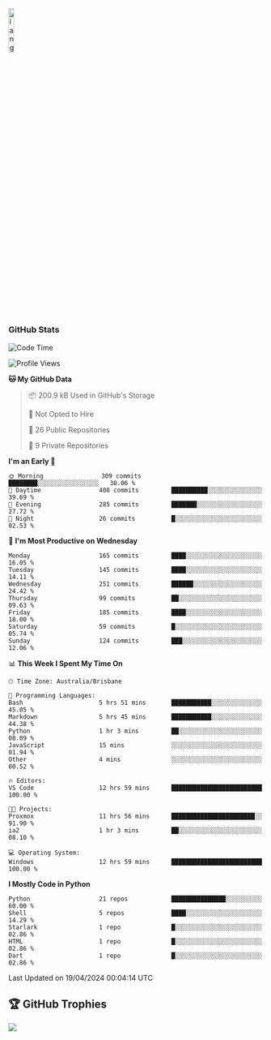 <p align="left"><img width=15%" src="https://github.com/alansmathew/alansmathew/raw/master/lang.gif" alt="lang image here" /></p>

# <h3 align="left">GitHub Stats</h3>

<!--START_SECTION:waka-->
![Code Time](http://img.shields.io/badge/Code%20Time-370%20hrs%2059%20mins-blue)

![Profile Views](http://img.shields.io/badge/Profile%20Views-0-blue)

**🐱 My GitHub Data** 

> 📦 200.9 kB Used in GitHub's Storage 
 > 
> 🚫 Not Opted to Hire
 > 
> 📜 26 Public Repositories 
 > 
> 🔑 9 Private Repositories 
 > 
**I'm an Early 🐤** 

```text
🌞 Morning                309 commits         ████████░░░░░░░░░░░░░░░░░   30.06 % 
🌆 Daytime                408 commits         ██████████░░░░░░░░░░░░░░░   39.69 % 
🌃 Evening                285 commits         ███████░░░░░░░░░░░░░░░░░░   27.72 % 
🌙 Night                  26 commits          █░░░░░░░░░░░░░░░░░░░░░░░░   02.53 % 
```
📅 **I'm Most Productive on Wednesday** 

```text
Monday                   165 commits         ████░░░░░░░░░░░░░░░░░░░░░   16.05 % 
Tuesday                  145 commits         ████░░░░░░░░░░░░░░░░░░░░░   14.11 % 
Wednesday                251 commits         ██████░░░░░░░░░░░░░░░░░░░   24.42 % 
Thursday                 99 commits          ██░░░░░░░░░░░░░░░░░░░░░░░   09.63 % 
Friday                   185 commits         ████░░░░░░░░░░░░░░░░░░░░░   18.00 % 
Saturday                 59 commits          █░░░░░░░░░░░░░░░░░░░░░░░░   05.74 % 
Sunday                   124 commits         ███░░░░░░░░░░░░░░░░░░░░░░   12.06 % 
```


📊 **This Week I Spent My Time On** 

```text
🕑︎ Time Zone: Australia/Brisbane

💬 Programming Languages: 
Bash                     5 hrs 51 mins       ███████████░░░░░░░░░░░░░░   45.05 % 
Markdown                 5 hrs 45 mins       ███████████░░░░░░░░░░░░░░   44.38 % 
Python                   1 hr 3 mins         ██░░░░░░░░░░░░░░░░░░░░░░░   08.09 % 
JavaScript               15 mins             ░░░░░░░░░░░░░░░░░░░░░░░░░   01.94 % 
Other                    4 mins              ░░░░░░░░░░░░░░░░░░░░░░░░░   00.52 % 

🔥 Editors: 
VS Code                  12 hrs 59 mins      █████████████████████████   100.00 % 

🐱‍💻 Projects: 
Proxmox                  11 hrs 56 mins      ███████████████████████░░   91.90 % 
ia2                      1 hr 3 mins         ██░░░░░░░░░░░░░░░░░░░░░░░   08.10 % 

💻 Operating System: 
Windows                  12 hrs 59 mins      █████████████████████████   100.00 % 
```

**I Mostly Code in Python** 

```text
Python                   21 repos            ███████████████░░░░░░░░░░   60.00 % 
Shell                    5 repos             ████░░░░░░░░░░░░░░░░░░░░░   14.29 % 
Starlark                 1 repo              █░░░░░░░░░░░░░░░░░░░░░░░░   02.86 % 
HTML                     1 repo              █░░░░░░░░░░░░░░░░░░░░░░░░   02.86 % 
Dart                     1 repo              █░░░░░░░░░░░░░░░░░░░░░░░░   02.86 % 
```




 Last Updated on 19/04/2024 00:04:14 UTC
<!--END_SECTION:waka-->

## 🏆 GitHub Trophies

![](https://github-profile-trophy.vercel.app/?username=samh06&theme=discord&no-frame=true&no-bg=false&margin-w=4)
